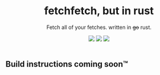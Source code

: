 <div align="center">
  <div>
    <h1>fetchfetch, but in rust</h1>
    <p>Fetch all of your fetches. written in <s>go</s> rust.</p>
    <img src="https://img.shields.io/github/license/underthefoxtree/ffbir?style=flat-square">
    <img src="https://img.shields.io/github/directory-file-count/underthefoxtree/ffbir?style=flat-square">
    <img src="https://img.shields.io/github/stars/underthefoxtree/ffbir?style=flat-square">
    <br>
    <br>
</div>
</div>

## Build instructions coming soon:tm:
